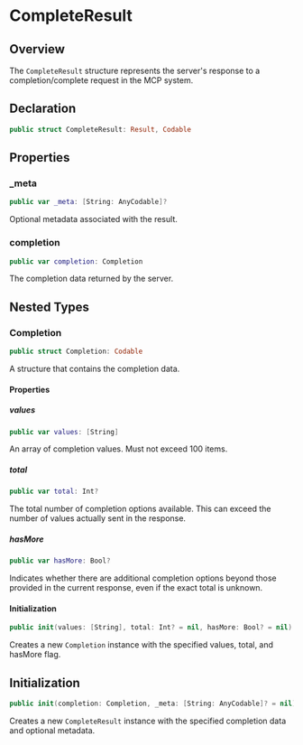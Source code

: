 # CompleteResult

## Overview

The `CompleteResult` structure represents the server's response to a completion/complete request in the MCP system.

## Declaration

```swift
public struct CompleteResult: Result, Codable
```

## Properties

### _meta

```swift
public var _meta: [String: AnyCodable]?
```

Optional metadata associated with the result.

### completion

```swift
public var completion: Completion
```

The completion data returned by the server.

## Nested Types

### Completion

```swift
public struct Completion: Codable
```

A structure that contains the completion data.

#### Properties

##### values

```swift
public var values: [String]
```

An array of completion values. Must not exceed 100 items.

##### total

```swift
public var total: Int?
```

The total number of completion options available. This can exceed the number of values actually sent in the response.

##### hasMore

```swift
public var hasMore: Bool?
```

Indicates whether there are additional completion options beyond those provided in the current response, even if the exact total is unknown.

#### Initialization

```swift
public init(values: [String], total: Int? = nil, hasMore: Bool? = nil)
```

Creates a new `Completion` instance with the specified values, total, and hasMore flag.

## Initialization

```swift
public init(completion: Completion, _meta: [String: AnyCodable]? = nil)
```

Creates a new `CompleteResult` instance with the specified completion data and optional metadata.
